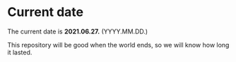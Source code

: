 # Current date

The current date is **2021.06.27.** (YYYY.MM.DD.)

This repository will be good when the world ends, so we will know how long it lasted.